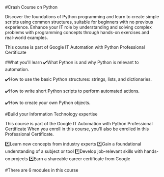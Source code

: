 #Crash Course on Python

Discover the foundations of Python programming and learn to create simple scripts using common structures, suitable for beginners with no previous experience. Enhance your IT role by understanding and solving complex problems with programming concepts through hands-on exercises and real-world examples.

This course is part of Google IT Automation with Python Professional Certificate

#What you'll learn
✔️What Python is and why Python is relevant to automation.

✔️How to use the basic Python structures: strings, lists, and dictionaries.

✔️How to write short Python scripts to perform automated actions.

✔️How to create your own Python objects.

#Build your Information Technology expertise

This course is part of the Google IT Automation with Python Professional Certificate
When you enroll in this course, you'll also be enrolled in this Professional Certificate.

*️⃣Learn new concepts from industry experts
*️⃣Gain a foundational understanding of a subject or tool
*️⃣Develop job-relevant skills with hands-on projects
*️⃣Earn a shareable career certificate from Google

#There are 6 modules in this course
